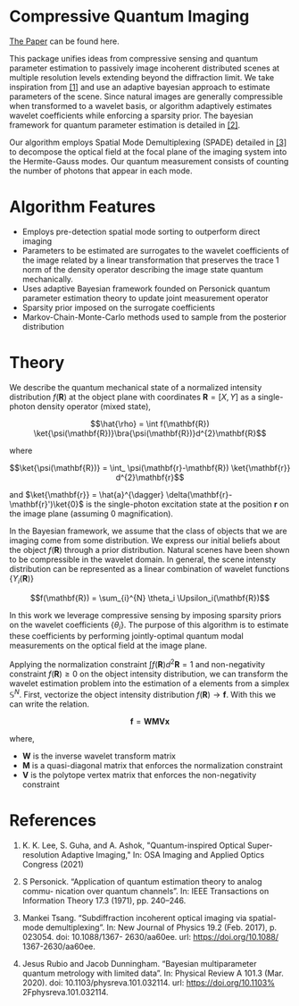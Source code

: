 # Compressive Quantum Imaging

[The Paper](https://www.overleaf.com/read/pffyxrhkqvfw) can be found here.


This package unifies ideas from compressive sensing and quantum parameter estimation to passively image incoherent distributed scenes at multiple resolution levels extending beyond the diffraction limit. We take inspiration from [[1]](https://iopscience.iop.org/article/10.1088/1367-2630/aa60ee) and use an adaptive bayesian approach to estimate parameters of the scene. Since natural images are generally compressible when transformed to a wavelet basis, or algorithm adaptively estimates wavelet coefficients while enforcing a sparsity prior. The bayesian framework for quantum parameter estimation is detailed in [[2]](https://ieeexplore.ieee.org/document/1054643).

Our algorithm employs Spatial Mode Demultiplexing (SPADE) detailed in [[3]](https://iopscience.iop.org/article/10.1088/1367-2630/aa60ee) to decompose the optical field at the focal plane of the imaging system into the Hermite-Gauss modes. Our quantum measurement consists of counting the number of photons that appear in each mode.


# Algorithm Features

- Employs pre-detection spatial mode sorting to outperform direct imaging
- Parameters to be estimated are surrogates to the wavelet coefficients of the image related by a linear transformation that preserves the trace 1 norm of the density operator describing the image state quantum mechanically.
- Uses adaptive Bayesian framework founded on Personick quantum parameter estimation theory to update joint measurement operator
- Sparsity prior imposed on the surrogate coefficients
- Markov-Chain-Monte-Carlo methods used to sample from the posterior distribution

# Theory

We describe the quantum mechanical state of a normalized intensity distribution $f(\mathbf{R})$ at the object plane with coordinates $\mathbf{R} = [X,Y]$ as a single-photon density operator (mixed state),

$$\hat{\rho} = \int f(\mathbf{R}) \ket{\psi(\mathbf{R})}\bra{\psi(\mathbf{R})}d^{2}\mathbf{R}$$


where

$$\ket{\psi(\mathbf{R})} = \int_ \psi(\mathbf{r}-\mathbf{R}) \ket{\mathbf{r}} d^{2}\mathbf{r}$$

and $\ket{\mathbf{r}} = \hat{a}^{\dagger} \delta(\mathbf{r}-\mathbf{r}')\ket{0}$ is the single-photon excitation state at the position $\mathbf{r}$ on the image plane (assuming 0 magnification).  

In the Bayesian framework, we assume that the class of objects that we are imaging come from some distribution. We express our initial beliefs about the object $f(\mathbf{R})$ through a prior distribution. Natural scenes have been shown to be compressible in the wavelet domain. In general, the scene intensty distribution can be represented as a linear combination of wavelet functions $\{\Upsilon_i(\mathbf{R})\}$

$$f(\mathbf{R}) = \sum_{i}^{N} \theta_i \Upsilon_i(\mathbf{R})$$

In this work we leverage compressive sensing by imposing sparsity priors on the wavelet coefficients $\{\theta_i\}$. The purpose of this algorithm is to estimate these coefficients by performing jointly-optimal quantum modal measurements on the optical field at the image plane.


Applying the normalization constraint $\int f(\mathbf{R}) d^2 \mathbf{R} = 1$ and non-negativity constraint $f(\mathbf{R}) \geq 0$ on the object intensity distribution, we can transform the wavelet estimation problem into the estimation of a elements from a simplex $\mathbb{S}^N$. First, vectorize the object intensity distribution $f(\mathbf{R}) \rightarrow \mathbf{f}$. With this we can write the relation.

$$\mathbf{f} = \mathbf{W} \mathbf{M} \mathbf{V} \mathbf{x}$$

where,

- $\mathbf{W}$ is the inverse wavelet transform matrix 
- $\mathbf{M}$ is a quasi-diagonal matrix that enforces the normalization constraint
- $\mathbf{V}$ is the polytope vertex matrix that enforces the non-negativity constraint




# References
1) K. K. Lee, S. Guha, and A. Ashok, "Quantum-inspired Optical Super-resolution Adaptive Imaging," In: OSA Imaging and Applied Optics Congress (2021)

2) S Personick. “Application of quantum estimation theory to analog commu-
nication over quantum channels”. In: IEEE Transactions on Information
Theory 17.3 (1971), pp. 240–246.


3) Mankei Tsang. “Subdiffraction incoherent optical imaging via spatial-mode
demultiplexing”. In: New Journal of Physics 19.2 (Feb. 2017), p. 023054.
doi: 10.1088/1367- 2630/aa60ee. url: https://doi.org/10.1088/
1367-2630/aa60ee.

4) Jesus Rubio and Jacob Dunningham. “Bayesian multiparameter quantum
metrology with limited data”. In: Physical Review A 101.3 (Mar. 2020).
doi: 10.1103/physreva.101.032114. url: https://doi.org/10.1103%
2Fphysreva.101.032114.
